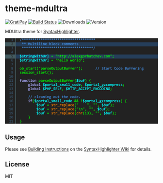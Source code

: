 # theme-mdultra

[![GratiPay](https://img.shields.io/gratipay/user/alexgorbatchev.svg)](https://gratipay.com/alexgorbatchev/)
[![Build Status](https://travis-ci.org/syntaxhighlighter/theme-mdultra.svg)](https://travis-ci.org/syntaxhighlighter/theme-mdultra)
![Downloads](https://img.shields.io/npm/dm/theme-mdultra.svg)
![Version](https://img.shields.io/npm/v/theme-mdultra.svg)

MDUltra theme for [SyntaxHighlighter](https://github.com/syntaxhighlighter/syntaxhighlighter).

<img src="screenshot.png" width="640" />

## Usage

Please see [Building Instructions](https://github.com/syntaxhighlighter/syntaxhighlighter/wiki/Building) on the [SyntaxHighlighter Wiki](https://github.com/syntaxhighlighter/syntaxhighlighter/wiki) for details.

## License

MIT

